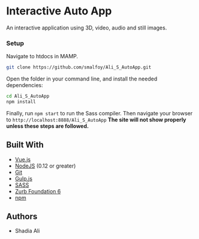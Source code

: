# Interactive Auto App

An interactive application using 3D, video, audio and still images.


### Setup

Navigate to htdocs in MAMP.

```bash
git clone https://github.com/smalfoy/Ali_S_AutoApp.git
```

Open the folder in your command line, and install the needed dependencies:

```bash
cd Ali_S_AutoApp
npm install
```

Finally, run `npm start` to run the Sass compiler. Then navigate your browser to `http://localhost:8888/Ali_S_AutoApp` **The site will not show properly unless these steps are followed.**



## Built With

- [Vue.js](https://vue.com) 
- [NodeJS](https://nodejs.org/en/) (0.12 or greater)
- [Git](https://git-scm.com/)
- [Gulp.js](https://gulpjs.com/)
- [SASS](https://sass-lang.com/)
- [Zurb Foundation 6](https://foundation.zurb.com/)
- [npm](https://www.npmjs.com/)



## Authors

* Shadia Ali

